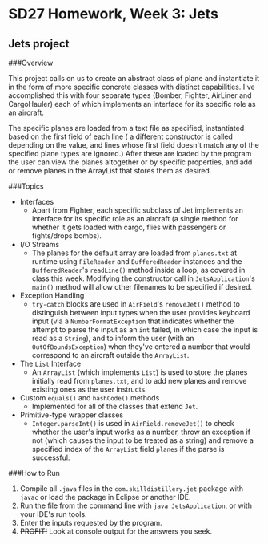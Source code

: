 # SD27 Homework, Week 3: Jets

## Jets project

###Overview

This project calls on us to create an abstract class of plane and instantiate it in the form of more specific concrete classes with distinct capabilities. I've accomplished this with four separate types (Bomber, Fighter, AirLiner and CargoHauler) each of which implements an interface for its specific role as an aircraft.

The specific planes are loaded from a text file as specified, instantiated based on the first field of each line ( a different constructor is called depending on the value, and lines whose first field doesn't match any of the specified plane types are ignored.) After these are loaded by the program the user can view the planes altogether or by specific properties, and add or remove planes in the ArrayList that stores them as desired.

###Topics
* Interfaces
  - Apart from Fighter, each specific subclass of Jet implements an interface for its specific role as an aircraft (a single method for whether it gets loaded with cargo, flies with passengers or fights/drops bombs).
* I/O Streams
  - The planes for the default array are loaded from `planes.txt` at runtime using `FileReader` and `BufferedReader` instances and the `BufferedReader`'s `readLine()` method inside a loop, as covered in class this week. Modifying the constructor call in `JetsApplication`'s `main()` method will allow other filenames to be specified if desired.
* Exception Handling
  - `try-catch` blocks are used in `AirField`'s `removeJet()` method to distinguish between input types when the user provides keyboard input (via a `NumberFormatException` that indicates whether the attempt to parse the input as an `int` failed, in which case the input is read as a `String`), and to inform the user (with an `OutOfBoundsException`) when they've entered a number that would correspond to an aircraft outside the `ArrayList`.
* The `List` Interface
  - An `ArrayList` (which implements `List`) is used to store the planes initially read from `planes.txt`, and to add new planes and remove existing ones as the user instructs.
* Custom `equals()` and `hashCode()` methods
  - Implemented for all of the classes that extend `Jet`.
* Primitive-type wrapper classes
  - `Integer.parseInt()` is used in `AirField.removeJet()` to check whether the user's input works as a number, throw an exception if not (which causes the input to be treated as a string) and remove a specified index of the `ArrayList` field `planes` if the parse is successful.

###How to Run

1. Compile all `.java` files in the `com.skilldistillery.jet` package with `javac` or load the package in Eclipse or another IDE.
2. Run the file from the command line with `java JetsApplication`, or with your IDE's run tools.
3. Enter the inputs requested by the program.
4. ~~PROFIT!~~ Look at console output for the answers you seek.
